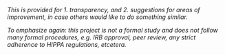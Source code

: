 *This is provided for 1. transparency, and 2. suggestions for areas of improvement, in case others would like to do something similar.*

*To emphasize again: this project is not a formal study and does not follow many formal procedures, e.g. IRB approval, peer review, any strict adherence to HIPPA regulations, etcetera.*